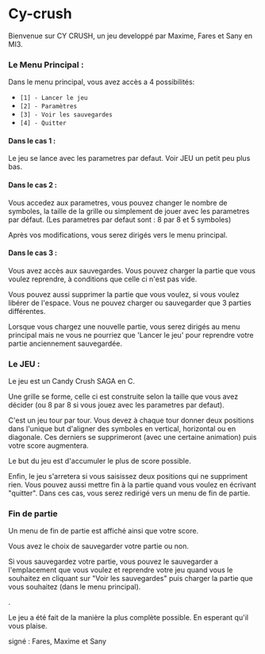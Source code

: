 # Cy-crush

Bienvenue sur CY CRUSH, un jeu developpé par Maxime, Fares et Sany en MI3.

### **Le Menu Principal :**

Dans le menu principal, vous avez accès a 4 possibilités:


* `[1] - Lancer le jeu`
* `[2] - Paramètres`
* `[3] - Voir les sauvegardes`
* `[4] - Quitter`



#### **Dans le cas 1 :**

Le jeu se lance avec les parametres par defaut. Voir JEU un petit peu plus bas.

#### **Dans le cas 2 :**

Vous accedez aux parametres, vous pouvez changer le nombre de symboles, la taille de la grille ou simplement de jouer 
avec les parametres par défaut. (Les parametres par defaut sont : 8 par 8 et 5 symboles)

Après vos modifications, vous serez dirigés vers le menu principal.

#### **Dans le cas 3 :**

Vous avez accès aux sauvegardes. Vous pouvez charger la partie que vous voulez reprendre, à conditions que
celle ci n'est pas vide.

Vous pouvez aussi supprimer la partie que vous voulez, si vous voulez libérer de l'espace.
Vous ne pouvez charger ou sauvegarder que 3 parties différentes.

Lorsque vous chargez une nouvelle partie, vous serez dirigés au menu principal mais ne vous ne pourriez que 'Lancer le jeu'
pour reprendre votre partie anciennement sauvegardée.

### **Le JEU :**

Le jeu est un Candy Crush SAGA en C.

Une grille se forme, celle ci est construite selon la taille que vous avez décider (ou 8 par 8 si vous jouez avec les parametres par defaut).

C'est un jeu tour par tour. Vous devez à chaque tour donner deux positions dans l'unique but d'aligner des symboles
en vertical, horizontal ou en diagonale. Ces derniers se supprimeront (avec une certaine animation) puis votre score augmentera.

Le but du jeu est d'accumuler le plus de score possible.

Enfin, le jeu s'arretera si vous saisissez deux positions qui ne suppriment rien. Vous pouvez aussi mettre fin à la partie quand vous voulez en écrivant "quitter". Dans ces cas, vous serez redirigé vers un menu 
de fin de partie.

### **Fin de partie**

Un menu de fin de partie est affiché ainsi que votre score.

Vous avez le choix de sauvegarder votre partie ou non.

Si vous sauvegardez votre partie, vous pouvez le sauvegarder a l'emplacement que vous voulez et reprendre votre jeu quand 
vous le souhaitez en cliquant sur "Voir les sauvegardes" puis charger la partie que vous souhaitez (dans le menu principal).

.

Le jeu a été fait de la manière la plus complète possible. En esperant qu'il vous plaise.

signé : Fares, Maxime et Sany